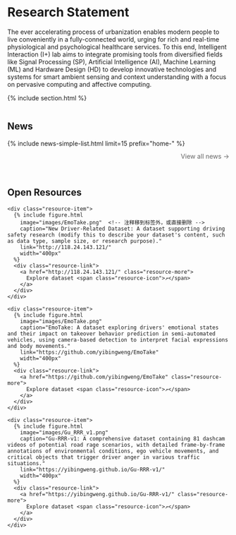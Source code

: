 ---
---

# Research Statement

The ever accelerating process of urbanization enables modern people to live conveniently in a fully-connected world, urging for rich and real-time physiological and psychological healthcare services. To this end, Intelligent Interaction (I+) lab aims to integrate promising tools from diversified fields like Signal Processing (SP), Artificial Intelligence (AI), Machine Learning (ML) and Hardware Design (HD) to develop innovative technologies and systems for smart ambient sensing and context understanding with a focus on pervasive computing and affective computing.


{% include section.html %}

<div class="row">
  <div class="column left-column">
    <h2>News</h2>
    {% include news-simple-list.html limit=15 prefix="home-" %}
    <div class="view-all-link">
      <a href="{{ '/blog' | relative_url }}" class="view-more">
        View all news <span class="arrow">→</span>
      </a>
    </div>
  </div>
  
  <div class="column right-column">
    <h2>Open Resources</h2>

    <div class="resource-item">
      {% include figure.html
        image="images/EmoTake.png"  <!-- 注释移到标签外，或直接删除 -->
        caption="New Driver-Related Dataset: A dataset supporting driving safety research (modify this to describe your dataset's content, such as data type, sample size, or research purpose)."
        link="http://118.24.143.121/"
        width="400px"
      %}
      <div class="resource-link">
        <a href="http://118.24.143.121/" class="resource-more">
          Explore dataset <span class="resource-icon">↗</span>
        </a>
      </div>
    </div>
    
    <div class="resource-item">
      {% include figure.html
        image="images/EmoTake.png"
        caption="EmoTake: A dataset exploring drivers' emotional states and their impact on takeover behavior prediction in semi-automated vehicles, using camera-based detection to interpret facial expressions and body movements."
        link="https://github.com/yibingweng/EmoTake"
        width="400px"
      %}
      <div class="resource-link">
        <a href="https://github.com/yibingweng/EmoTake" class="resource-more">
          Explore dataset <span class="resource-icon">↗</span>
        </a>
      </div>
    </div>
    
    <div class="resource-item">
      {% include figure.html
        image="images/Gu_RRR_v1.png"
        caption="Gu-RRR-v1: A comprehensive dataset containing 81 dashcam videos of potential road rage scenarios, with detailed frame-by-frame annotations of environmental conditions, ego vehicle movements, and critical objects that trigger driver anger in various traffic situations."
        link="https://yibingweng.github.io/Gu-RRR-v1/"
        width="400px"
      %}
      <div class="resource-link">
        <a href="https://yibingweng.github.io/Gu-RRR-v1/" class="resource-more">
          Explore dataset <span class="resource-icon">↗</span>
        </a>
      </div>
    </div>
  </div>
</div>

<style>
  .row {
    display: flex;
    flex-wrap: wrap;
    gap: 2rem;
  }
  
  .column {
    flex: 1;
    min-width: 300px;
  }
  
  .left-column {
    flex-basis: 55%;
  }
  
  .right-column {
    flex-basis: 35%;
  }
  
  .view-all-link {
    margin-top: 0.75rem;
    text-align: right;
  }
  
  .view-more {
    font-size: 0.9rem;
    color: #666;
    text-decoration: none;
    transition: color 0.2s ease;
  }
  
  .view-more:hover {
    color: #557A95;
  }
  
  .arrow {
    display: inline-block;
    transition: transform 0.2s ease;
  }
  
  .view-more:hover .arrow {
    transform: translateX(3px);
  }
  
  /* Resource styling */
  .resource-item {
    margin-bottom: 2rem;
  }
  
  .resource-link {
    margin-top: 0.5rem;
    text-align: right;
  }
  
  .resource-more {
    font-size: 0.9rem;
    color: #557A95;
    text-decoration: none;
    transition: all 0.2s ease;
    padding: 0.25rem 0.5rem;
    border-radius: 3px;
  }
  
  .resource-more:hover {
    background-color: rgba(85, 122, 149, 0.1);
  }
  
  .resource-icon {
    display: inline-block;
    margin-left: 3px;
    transition: transform 0.2s ease;
  }
  
  .resource-more:hover .resource-icon {
    transform: translate(2px, -2px);
  }
  
  /* Improved mobile responsiveness */
  @media (max-width: 768px) {
    .row {
      flex-direction: column;
    }
    
    .column {
      width: 100%;
    }
    
    .left-column {
      overflow: visible;
      width: 100%;
      margin-bottom: 2rem;
    }
  }
</style>
